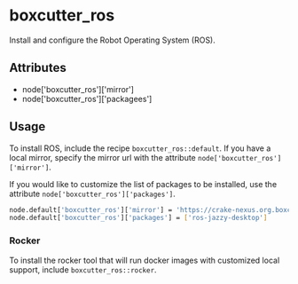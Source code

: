 boxcutter_ros
=============

Install and configure the Robot Operating System (ROS).

Attributes
----------

- node['boxcutter_ros']['mirror']
- node['boxcutter_ros']['packagees']

Usage
-----

To install ROS, include the recipe `boxcutter_ros::default`. If you have a local
mirror, specify the mirror url with the attribute `node['boxcutter_ros']['mirror']`.

If you would like to customize the list of packages to be installed, use the
attribute `node['boxcutter_ros']['packages']`.

```bash
node.default['boxcutter_ros']['mirror'] = 'https://crake-nexus.org.boxcutter.net/repository/ros-apt-proxy'
node.default['boxcutter_ros']['packages'] = ['ros-jazzy-desktop']
```

### Rocker

To install the rocker tool that will run docker images with customized local
support, include `boxcutter_ros::rocker`.
